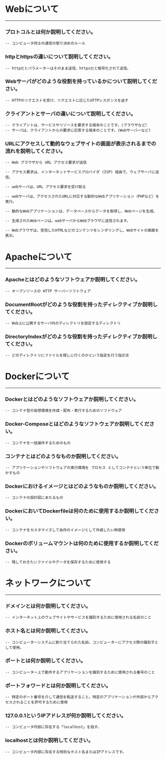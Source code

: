 # Webについて
---
### プロトコルとは何か説明してください。
	-- コンピュータ同士の通信の取り決めのルール


### httpとhttpsの違いについて説明してください。
	-- httpだとパラメーターはそのまま送信、httpsだと暗号化されて送信。


### Webサーバがどのような役割を持っているかについて説明してください。
	-- HTTPのリクエストを受け、リクエストに応じたHTTPレスポンスを返す


### クライアントとサーバの違いについて説明してください。
	-- クライアントは、サービスやリソースを要求する端末のことです。(ブラウザなど）
	-- サーバは、クライアントからの要求に応答する端末のことです。(Webサーバーなど)


### URLにアクセスして動的なウェブサイトの画面が表示されるまでの流れを説明してください。
	-- Web ブラウザから URL アクセス要求が送信

	-- アクセス要求は、インターネットサービスプロバイダ (ISP) 経由で、ウェブサーバに送信。

	-- webサーバは、URL アクセス要求を受け取る

	-- webサーバは、アクセスされたURLに対応する動的なWebアプリケーション（PHPなど）を実行。

	-- 動的なWebアプリケーションは、データベースからデータを取得し、Webページを生成。

	-- 生成されたWebページは、webサーバからWebブラウザに送信されます。

	-- Webブラウザは、受信したHTMLなどのコンテンツをレンダリングし、Webサイトの画面を表示。 



# Apacheについて
---
### Apacheとはどのようなソフトウェアか説明してください。
	-- オープンソースの HTTP サーバーソフトウェア


### DocumentRootがどのような役割を持ったディレクティブか説明してください。
	-- Web上に公開するサーバ内のディレクトリを設定するディレクトリ


### DirectoryIndexがどのような役割を持ったディレクティブか説明してください。
	-- どのディレクトリにファイルを探しに行くのかという指定を行う指示文




# Dockerについて
---
### Dockerとはどのようなソフトウェアか説明してください。
	-- コンテナ型の仮想環境を作成・配布・実行するためのソフトウェア


### Docker-Composeとはどのようなソフトウェアか説明してください。
	-- コンテナを一括操作するためのもの


### コンテナとはどのようなものか説明してください。
	-- アプリケーションやソフトウェアの実行環境を プロセス としてコンテナという単位で動かすもの


### Dockerにおけるイメージとはどのようなものか説明してください。
	-- コンテナの設計図にあたるもの


### DockerにおいてDockerfileは何のために使用するか説明してください。
	-- コンテナをカスタマイズして自作のイメージとして作成したい時使用


### Dockerのボリュームマウントは何のために使用するか説明してください。
	-- 残しておきたいファイルやデータを保存するために使用する



# ネットワークについて
---
### ドメインとは何か説明してください。
	-- インターネット上のウェブサイトやサービスを識別するために使用される名前のこと


### ホスト名とは何か説明してください。
	-- コンピューターシステムに割り当てられた名前。コンピューターにアクセス際の識別子として使用。


### ポートとは何か説明してください。
	-- コンピューター上で動作するアプリケーションを識別するために使用される番号のこと



### ポートフォワードとは何か説明してください。
	-- 特定のポート番号を介して通信を転送すること。特定のアプリケーションが外部からアクセスされることを許可するために使用


### 127.0.0.1というIPアドレスが何か説明してください。
	-- コンピュータ内部に存在する「localhost」を指す。


### localhostとは何か説明してください。
	-- コンピュータ内部に存在する特別なホスト名またはIPアドレスです。



